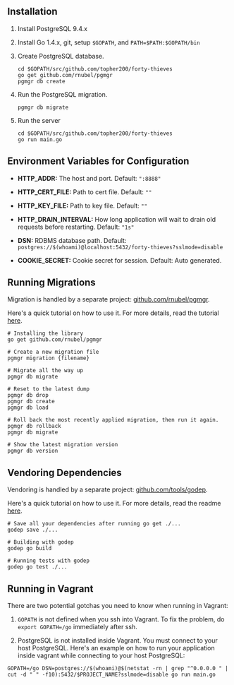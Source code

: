 ## Installation

1. Install PostgreSQL 9.4.x

2. Install Go 1.4.x, git, setup `$GOPATH`, and `PATH=$PATH:$GOPATH/bin`

3. Create PostgreSQL database.
    ```
    cd $GOPATH/src/github.com/topher200/forty-thieves
    go get github.com/rnubel/pgmgr
    pgmgr db create
    ```

4. Run the PostgreSQL migration.
    ```
    pgmgr db migrate
    ```

5. Run the server
    ```
    cd $GOPATH/src/github.com/topher200/forty-thieves
    go run main.go
    ```


## Environment Variables for Configuration

* **HTTP_ADDR:** The host and port. Default: `":8888"`

* **HTTP_CERT_FILE:** Path to cert file. Default: `""`

* **HTTP_KEY_FILE:** Path to key file. Default: `""`

* **HTTP_DRAIN_INTERVAL:** How long application will wait to drain old requests
    before restarting. Default: `"1s"`

* **DSN:** RDBMS database path. Default:
    `postgres://$(whoami)@localhost:5432/forty-thieves?sslmode=disable`

* **COOKIE_SECRET:** Cookie secret for session. Default: Auto generated.


## Running Migrations

Migration is handled by a separate project:
[github.com/rnubel/pgmgr](https://github.com/rnubel/pgmgr).

Here's a quick tutorial on how to use it. For more details, read the tutorial
[here](https://github.com/rnubel/pgmgr#usage).

```
# Installing the library
go get github.com/rnubel/pgmgr

# Create a new migration file
pgmgr migration {filename}

# Migrate all the way up
pgmgr db migrate

# Reset to the latest dump
pgmgr db drop
pgmgr db create
pgmgr db load

# Roll back the most recently applied migration, then run it again.
pgmgr db rollback
pgmgr db migrate

# Show the latest migration version
pgmgr db version
```


## Vendoring Dependencies

Vendoring is handled by a separate project:
[github.com/tools/godep](https://github.com/tools/godep).

Here's a quick tutorial on how to use it. For more details, read the readme
[here](https://github.com/tools/godep#godep).

```
# Save all your dependencies after running go get ./...
godep save ./...

# Building with godep
godep go build

# Running tests with godep
godep go test ./...
```


## Running in Vagrant

There are two potential gotchas you need to know when running in Vagrant:

1. `GOPATH` is not defined when you ssh into Vagrant. To fix the problem, do
`export GOPATH=/go` immediately after ssh.

2. PostgreSQL is not installed inside Vagrant. You must connect to your host
PostgreSQL. Here's an example on how to run your application inside vagrant
while connecting to your host PostgreSQL:

```
GOPATH=/go DSN=postgres://$(whoami)@$(netstat -rn | grep "^0.0.0.0 " | cut -d " " -f10):5432/$PROJECT_NAME?sslmode=disable go run main.go
```
